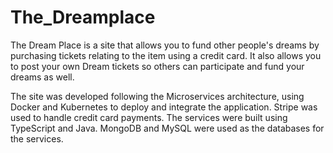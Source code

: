 # The_Dreamplace


The Dream Place is a site that allows you to fund other people's dreams by purchasing tickets relating to the item using a credit card. It also allows you to post your own Dream tickets so others can participate and fund your dreams as well.

The site was developed following the Microservices architecture, using Docker and Kubernetes to deploy and integrate the application. Stripe was used to handle credit card payments. The services were built using TypeScript and Java. MongoDB and MySQL were used as the databases for the services.
